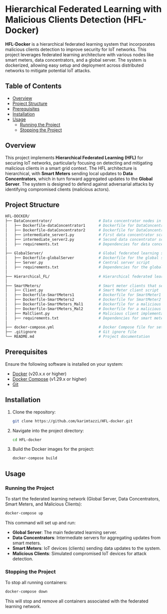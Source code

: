 # Hierarchical Federated Learning with Malicious Clients Detection (HFL-Docker)

**HFL-Docker** is a hierarchical federated learning system that incorporates malicious clients detection to improve security for IoT networks. This project leverages federated learning architecture with various nodes like smart meters, data concentrators, and a global server. The system is dockerized, allowing easy setup and deployment across distributed networks to mitigate potential IoT attacks.

## Table of Contents

- [Overview](#overview)
- [Project Structure](#project-structure)
- [Prerequisites](#prerequisites)
- [Installation](#installation)
- [Usage](#usage)
  - [Running the Project](#running-the-project)
  - [Stopping the Project](#stopping-the-project)

## Overview

This project implements **Hierarchical Federated Learning (HFL)** for securing IoT networks, particularly focusing on detecting and mitigating malicious clients in a smart grid context. The HFL architecture is hierarchical, with **Smart Meters** sending local updates to **Data Concentrators**, which in turn forward aggregated updates to the **Global Server**. The system is designed to defend against adversarial attacks by identifying compromised clients (malicious actors).

## Project Structure

```bash
HFL-DOCKER/
├── DataConcentrator/                     # Data concentrator nodes in the hierarchy
│   ├── Dockerfile-dataConcentrator1      # Dockerfile for DataConcentrator1
│   ├── Dockerfile-dataConcentrator2      # Dockerfile for DataConcentrator2
│   ├── intermediate_server1.py           # First data concentrator script
│   ├── intermediate_server2.py           # Second data concentrator script
│   ├── requirements.txt                  # Dependencies for data concentrators
│
├── GlobalServer/                         # Global federated learning server
│   ├── Dockerfile-globalServer           # Dockerfile for the global server
│   ├── Server.py                         # Central server script
│   ├── requirements.txt                  # Dependencies for the global server
│
├── Hierarchical_FL/                      # Hierarchical federated learning implementation files
│
├── SmartMeters/                          # Smart meter clients that send data
│   ├── Client.py                         # Smart Meter client script
│   ├── Dockerfile-SmartMeters1           # Dockerfile for SmartMeter1
│   ├── Dockerfile-SmartMeters2           # Dockerfile for SmartMeter2
│   ├── Dockerfile-SmartMeters_Mal1       # Dockerfile for a malicious SmartMeter1
│   ├── Dockerfile-SmartMeters_Mal2       # Dockerfile for a malicious SmartMeter2
│   ├── MalClient.py                      # Malicious client implementation
│   ├── requirements.txt                  # Dependencies for smart meters
│
├── docker-compose.yml                    # Docker Compose file for setting up the environment
├── .gitignore                            # Git ignore file
└── README.md                             # Project documentation
```

## Prerequisites

Ensure the following software is installed on your system:

- [Docker](https://docs.docker.com/get-docker/) (v20.x.x or higher)
- [Docker Compose](https://docs.docker.com/compose/install/) (v1.29.x or higher)
- [Git](https://git-scm.com/)

## Installation

1. Clone the repository:

   ```bash
   git clone https://github.com/karimtazzi/HFL-docker.git
   ```

2. Navigate into the project directory:

   ```bash
   cd HFL-docker
   ```

3. Build the Docker images for the project:

   ```bash
   docker-compose build
   ```

## Usage

### Running the Project

To start the federated learning network (Global Server, Data Concentrators, Smart Meters, and Malicious Clients):

```bash
docker-compose up
```

This command will set up and run:

- **Global Server**: The main federated learning server.
- **Data Concentrators**: Intermediate servers for aggregating updates from smart meters.
- **Smart Meters**: IoT devices (clients) sending data updates to the system.
- **Malicious Clients**: Simulated compromised IoT devices for attack detection.

### Stopping the Project

To stop all running containers:

```bash
docker-compose down
```

This will stop and remove all containers associated with the federated learning network.
